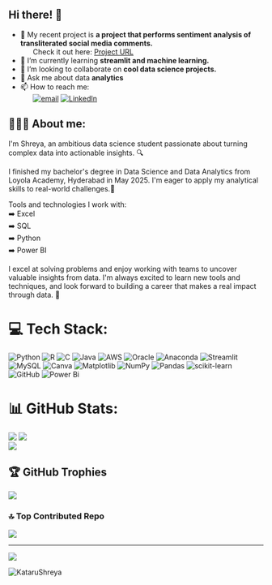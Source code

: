 ## Hi there! 👋 

- 🔭 My recent project is **a project that performs sentiment analysis of transliterated social media comments.**<br/>
  ⠀⠀ Check it out here: [Project URL](https://github.com/KataruShreya/Sentiment-Analysis-of-Transliterated-Social-Media-Comments-using-Python)
- 🌱 I’m currently learning **streamlit and machine learning.**
- 👯 I’m looking to collaborate on **cool data science projects.**
- 💬 Ask me about data **analytics**
- 📫 How to reach me:<br/>
⠀⠀ [![email](https://img.shields.io/badge/Email-D14836?logo=gmail&logoColor=white)](mailto:katarushreya1729@gmail.com) [![LinkedIn](https://img.shields.io/badge/LinkedIn-%230077B5.svg?logo=linkedin&logoColor=white)](https://linkedin.com/in/https://www.linkedin.com/in/shreyakataru)


## 👩🏻‍💻 About me: 

I'm Shreya, an ambitious data science student passionate about turning complex data into actionable insights. 🔍

I finished my bachelor's degree in Data Science and Data Analytics from Loyola Academy, Hyderabad in May 2025. I'm eager to apply my analytical skills to real-world challenges.🎯

Tools and technologies I work with:<br/>
➡️ Excel<br/>
➡️ SQL<br/>
➡️ Python<br/>
➡️ Power BI<br/>

I excel at solving problems and enjoy working with teams to uncover valuable insights from data. I'm always excited to learn new tools and techniques, and look forward to building a career that makes a real impact through data. 🚀

# 💻 Tech Stack:
![Python](https://img.shields.io/badge/python-3670A0?style=for-the-badge&logo=python&logoColor=ffdd54) ![R](https://img.shields.io/badge/r-%23276DC3.svg?style=for-the-badge&logo=r&logoColor=white) ![C](https://img.shields.io/badge/c-%2300599C.svg?style=for-the-badge&logo=c&logoColor=white) ![Java](https://img.shields.io/badge/java-%23ED8B00.svg?style=for-the-badge&logo=openjdk&logoColor=white) ![AWS](https://img.shields.io/badge/AWS-%23FF9900.svg?style=for-the-badge&logo=amazon-aws&logoColor=white) ![Oracle](https://img.shields.io/badge/Oracle-F80000?style=for-the-badge&logo=oracle&logoColor=white) ![Anaconda](https://img.shields.io/badge/Anaconda-%2344A833.svg?style=for-the-badge&logo=anaconda&logoColor=white) ![Streamlit](https://img.shields.io/badge/Streamlit-%23FE4B4B.svg?style=for-the-badge&logo=streamlit&logoColor=white) ![MySQL](https://img.shields.io/badge/mysql-4479A1.svg?style=for-the-badge&logo=mysql&logoColor=white) ![Canva](https://img.shields.io/badge/Canva-%2300C4CC.svg?style=for-the-badge&logo=Canva&logoColor=white) ![Matplotlib](https://img.shields.io/badge/Matplotlib-%23ffffff.svg?style=for-the-badge&logo=Matplotlib&logoColor=black) ![NumPy](https://img.shields.io/badge/numpy-%23013243.svg?style=for-the-badge&logo=numpy&logoColor=white) ![Pandas](https://img.shields.io/badge/pandas-%23150458.svg?style=for-the-badge&logo=pandas&logoColor=white) ![scikit-learn](https://img.shields.io/badge/scikit--learn-%23F7931E.svg?style=for-the-badge&logo=scikit-learn&logoColor=white) ![GitHub](https://img.shields.io/badge/github-%23121011.svg?style=for-the-badge&logo=github&logoColor=white) ![Power Bi](https://img.shields.io/badge/power_bi-F2C811?style=for-the-badge&logo=powerbi&logoColor=black)

# 📊 GitHub Stats:
![](https://github-readme-stats.vercel.app/api?username=KataruShreya&theme=highcontrast&hide_border=false&include_all_commits=true&count_private=false)
![](https://github-readme-streak-stats.herokuapp.com/?user=KataruShreya&theme=highcontrast&hide_border=false)<br/>
![](https://github-readme-stats.vercel.app/api/top-langs/?username=KataruShreya&theme=highcontrast&hide_border=false&include_all_commits=true&count_private=false&layout=compact)

## 🏆 GitHub Trophies
![](https://github-profile-trophy.vercel.app/?username=KataruShreya&theme=monokai&no-frame=false&no-bg=false&margin-w=4)

### 🔝 Top Contributed Repo
![](https://github-contributor-stats.vercel.app/api?username=KataruShreya&limit=5&theme=dark&combine_all_yearly_contributions=true)

---
[![](https://visitcount.itsvg.in/api?id=KataruShreya&icon=1&color=0)](https://visitcount.itsvg.in)

<p align="left">
  <img src="https://komarev.com/ghpvc/?username=KataruShreya&label=Profile%20views&color=0e75b6&style=flat" alt="KataruShreya" />
</p>
<!-- Proudly created with GPRM ( https://gprm.itsvg.in ) -->
